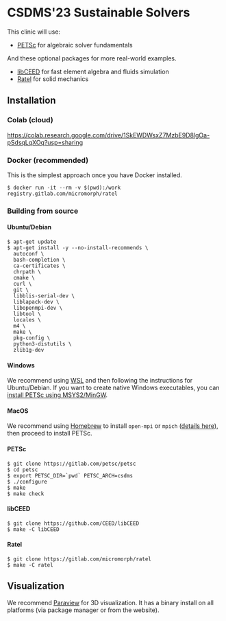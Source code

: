# CSDMS'23 Sustainable Solvers

This clinic will use:

* [PETSc](https://petsc.org) for algebraic solver fundamentals

And these optional packages for more real-world examples.

* [libCEED](https://libceed.org) for fast element algebra and fluids simulation
* [Ratel](https://ratel.micromorph.org) for solid mechanics

## Installation

### Colab (cloud)

https://colab.research.google.com/drive/1SkEWDWsxZ7MzbE9D8lgOa-pSdsqLqXOq?usp=sharing

### Docker (recommended)

This is the simplest approach once you have Docker installed.

```console
$ docker run -it --rm -v $(pwd):/work registry.gitlab.com/micromorph/ratel
```

### Building from source

#### Ubuntu/Debian

```console
$ apt-get update
$ apt-get install -y --no-install-recommends \
  autoconf \
  bash-completion \
  ca-certificates \
  chrpath \
  cmake \
  curl \
  git \
  libblis-serial-dev \
  liblapack-dev \
  libopenmpi-dev \
  libtool \
  locales \
  m4 \
  make \
  pkg-config \
  python3-distutils \
  zlib1g-dev
```

#### Windows

We recommend using [WSL](https://learn.microsoft.com/en-us/windows/wsl/install) and then following the instructions for Ubuntu/Debian. If you want to create native Windows executables, you can [install PETSc using MSYS2/MinGW](https://petsc.org/main/install/windows/#installation-with-msys2-and-compilers-mingw).

#### MacOS

We recommend using [Homebrew](https://brew.sh) to install `open-mpi` or `mpich` ([details here](https://petsc.org/main/install/install/#installing-on-macos)), then proceed to install PETSc.

#### PETSc

```console
$ git clone https://gitlab.com/petsc/petsc
$ cd petsc
$ export PETSC_DIR=`pwd` PETSC_ARCH=csdms
$ ./configure
$ make
$ make check
```

#### libCEED

```console
$ git clone https://github.com/CEED/libCEED
$ make -C libCEED
```

#### Ratel

```console
$ git clone https://gitlab.com/micromorph/ratel
$ make -C ratel
```

## Visualization

We recommend [Paraview](https://www.paraview.org/) for 3D visualization. It has a binary install on all platforms (via package manager or from the website). 

